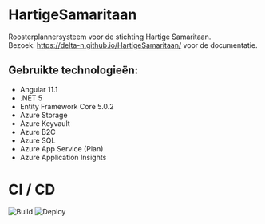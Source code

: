 # HartigeSamaritaan
Roosterplannersysteem voor de stichting Hartige Samaritaan.  
Bezoek: https://delta-n.github.io/HartigeSamaritaan/ voor de documentatie.

## Gebruikte technologieën:

- Angular 11.1  
- .NET 5  
- Entity Framework Core 5.0.2  
- Azure Storage
- Azure Keyvault  
- Azure B2C  
- Azure SQL
- Azure App Service (Plan)  
- Azure Application Insights



# CI / CD
![Build](https://github.com/Delta-N/HartigeSamaritaan/workflows/Build/badge.svg)
![Deploy](https://github.com/Delta-N/HartigeSamaritaan/workflows/Deploy/badge.svg)